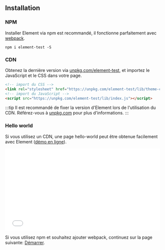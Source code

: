 ## Installation

### NPM

Installer Element via npm est recommandé, il fonctionne parfaitement avec [webpack](https://webpack.js.org/).

```shell
npm i element-test -S
```

### CDN

Obtenez la dernière version via [unpkg.com/element-test](https://unpkg.com/element-test/), et importez le JavaScript et le CSS dans votre page.

```html
<!-- import du CSS -->
<link rel="stylesheet" href="https://unpkg.com/element-test/lib/theme-chalk/index.css">
<!-- import du JavaScript -->
<script src="https://unpkg.com/element-test/lib/index.js"></script>
```

:::tip
Il est recommandé de fixer la version d'Element lors de l'utilisation du CDN. Référez-vous à  [unpkg.com](https://unpkg.com) pour plus d'informations.
:::

### Hello world

Si vous utilisez un CDN, une page hello-world peut être obtenue facilement avec Element ([démo en ligne](https://codepen.io/ziyoung/pen/rRKYpd)).

<iframe height="265" style="width: 100%;" scrolling="no" title="Element demo" src="//codepen.io/ziyoung/embed/rRKYpd/?height=265&theme-id=light&default-tab=html" frameborder="no" allowtransparency="true" allowfullscreen="true">
  See the Pen <a href='https://codepen.io/ziyoung/pen/rRKYpd/'>Element demo</a> by hetech
  (<a href='https://codepen.io/ziyoung'>@ziyoung</a>) on <a href='https://codepen.io'>CodePen</a>.
</iframe>

Si vous utilisez npm et souhaitez ajouter webpack, continuez sur la page suivante: [Démarrer](/#/fr-FR/component/quickstart).
